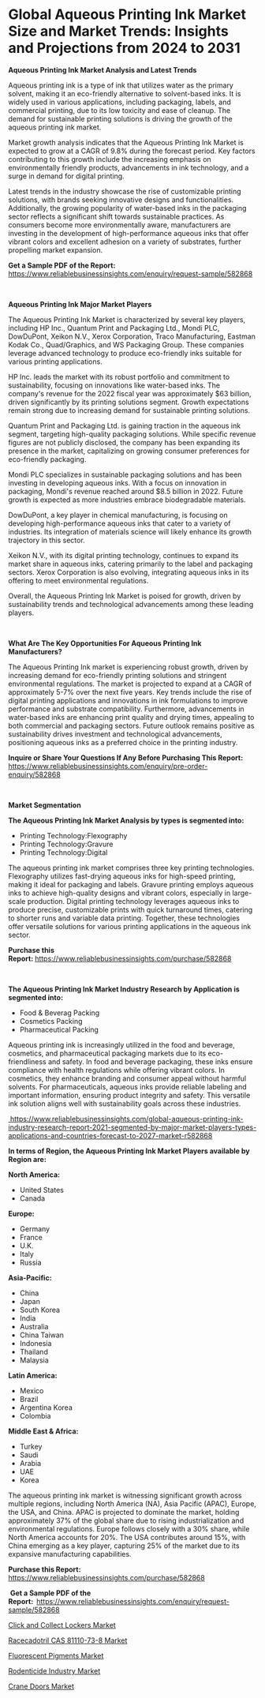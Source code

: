 <p><h1>Global Aqueous Printing Ink Market Size and Market Trends: Insights and Projections from 2024 to 2031</h1></p><p><strong>Aqueous Printing Ink Market Analysis and Latest Trends</strong></p>
<p><p>Aqueous printing ink is a type of ink that utilizes water as the primary solvent, making it an eco-friendly alternative to solvent-based inks. It is widely used in various applications, including packaging, labels, and commercial printing, due to its low toxicity and ease of cleanup. The demand for sustainable printing solutions is driving the growth of the aqueous printing ink market.</p><p>Market growth analysis indicates that the Aqueous Printing Ink Market is expected to grow at a CAGR of 9.8% during the forecast period. Key factors contributing to this growth include the increasing emphasis on environmentally friendly products, advancements in ink technology, and a surge in demand for digital printing.</p><p>Latest trends in the industry showcase the rise of customizable printing solutions, with brands seeking innovative designs and functionalities. Additionally, the growing popularity of water-based inks in the packaging sector reflects a significant shift towards sustainable practices. As consumers become more environmentally aware, manufacturers are investing in the development of high-performance aqueous inks that offer vibrant colors and excellent adhesion on a variety of substrates, further propelling market expansion.</p></p>
<p><strong>Get a Sample PDF of the Report:&nbsp;</strong> <a href="https://www.reliablebusinessinsights.com/enquiry/request-sample/582868?utm_campaign=41&utm_medium=2&utm_source=Github&utm_content=ia&utm_term=03102024&utm_id=aqueous-printing-ink">https://www.reliablebusinessinsights.com/enquiry/request-sample/582868</a></p>
<p>&nbsp;</p>
<p><strong>Aqueous Printing Ink Major Market Players</strong></p>
<p><p>The Aqueous Printing Ink Market is characterized by several key players, including HP Inc., Quantum Print and Packaging Ltd., Mondi PLC, DowDuPont, Xeikon N.V., Xerox Corporation, Traco Manufacturing, Eastman Kodak Co., Quad/Graphics, and WS Packaging Group. These companies leverage advanced technology to produce eco-friendly inks suitable for various printing applications.</p><p>HP Inc. leads the market with its robust portfolio and commitment to sustainability, focusing on innovations like water-based inks. The company's revenue for the 2022 fiscal year was approximately $63 billion, driven significantly by its printing solutions segment. Growth expectations remain strong due to increasing demand for sustainable printing solutions.</p><p>Quantum Print and Packaging Ltd. is gaining traction in the aqueous ink segment, targeting high-quality packaging solutions. While specific revenue figures are not publicly disclosed, the company has been expanding its presence in the market, capitalizing on growing consumer preferences for eco-friendly packaging.</p><p>Mondi PLC specializes in sustainable packaging solutions and has been investing in developing aqueous inks. With a focus on innovation in packaging, Mondi's revenue reached around $8.5 billion in 2022. Future growth is expected as more industries embrace biodegradable materials.</p><p>DowDuPont, a key player in chemical manufacturing, is focusing on developing high-performance aqueous inks that cater to a variety of industries. Its integration of materials science will likely enhance its growth trajectory in this sector.</p><p>Xeikon N.V., with its digital printing technology, continues to expand its market share in aqueous inks, catering primarily to the label and packaging sectors. Xerox Corporation is also evolving, integrating aqueous inks in its offering to meet environmental regulations.</p><p>Overall, the Aqueous Printing Ink Market is poised for growth, driven by sustainability trends and technological advancements among these leading players.</p></p>
<p>&nbsp;</p>
<p><strong>What Are The Key Opportunities For Aqueous Printing Ink Manufacturers?</strong></p>
<p><p>The Aqueous Printing Ink market is experiencing robust growth, driven by increasing demand for eco-friendly printing solutions and stringent environmental regulations. The market is projected to expand at a CAGR of approximately 5-7% over the next five years. Key trends include the rise of digital printing applications and innovations in ink formulations to improve performance and substrate compatibility. Furthermore, advancements in water-based inks are enhancing print quality and drying times, appealing to both commercial and packaging sectors. Future outlook remains positive as sustainability drives investment and technological advancements, positioning aqueous inks as a preferred choice in the printing industry.</p></p>
<p><strong>Inquire or Share Your Questions If Any Before Purchasing This Report:</strong> <a href="https://www.reliablebusinessinsights.com/enquiry/pre-order-enquiry/582868?utm_campaign=41&utm_medium=2&utm_source=Github&utm_content=ia&utm_term=03102024&utm_id=aqueous-printing-ink">https://www.reliablebusinessinsights.com/enquiry/pre-order-enquiry/582868</a></p>
<p>&nbsp;</p>
<p><strong>Market Segmentation</strong></p>
<p><strong>The Aqueous Printing Ink Market Analysis by types is segmented into:</strong></p>
<p><ul><li>Printing Technology:Flexography</li><li>Printing Technology:Gravure</li><li>Printing Technology:Digital</li></ul></p>
<p><p>The aqueous printing ink market comprises three key printing technologies. Flexography utilizes fast-drying aqueous inks for high-speed printing, making it ideal for packaging and labels. Gravure printing employs aqueous inks to achieve high-quality designs and vibrant colors, especially in large-scale production. Digital printing technology leverages aqueous inks to produce precise, customizable prints with quick turnaround times, catering to shorter runs and variable data printing. Together, these technologies offer versatile solutions for various printing applications in the aqueous ink sector.</p></p>
<p><strong>Purchase this Report:&nbsp;</strong><a href="https://www.reliablebusinessinsights.com/purchase/582868?utm_campaign=41&utm_medium=2&utm_source=Github&utm_content=ia&utm_term=03102024&utm_id=aqueous-printing-ink">https://www.reliablebusinessinsights.com/purchase/582868</a></p>
<p>&nbsp;</p>
<p><strong>The Aqueous Printing Ink Market Industry Research by Application is segmented into:</strong></p>
<p><ul><li>Food & Beverag Packing</li><li>Cosmetics Packing</li><li>Pharmaceutical Packing</li></ul></p>
<p><p>Aqueous printing ink is increasingly utilized in the food and beverage, cosmetics, and pharmaceutical packaging markets due to its eco-friendliness and safety. In food and beverage packaging, these inks ensure compliance with health regulations while offering vibrant colors. In cosmetics, they enhance branding and consumer appeal without harmful solvents. For pharmaceuticals, aqueous inks provide reliable labeling and important information, ensuring product integrity and safety. This versatile ink solution aligns well with sustainability goals across these industries.</p></p>
<p><a href="https://www.reliablebusinessinsights.com/global-aqueous-printing-ink-industry-research-report-2021-segmented-by-major-market-players-types-applications-and-countries-forecast-to-2027-market-r582868?utm_campaign=41&utm_medium=2&utm_source=Github&utm_content=ia&utm_term=03102024&utm_id=aqueous-printing-ink">&nbsp;https://www.reliablebusinessinsights.com/global-aqueous-printing-ink-industry-research-report-2021-segmented-by-major-market-players-types-applications-and-countries-forecast-to-2027-market-r582868</a></p>
<p><strong>In terms of Region, the Aqueous Printing Ink Market Players available by Region are:</strong></p>
<p>
    <p> <strong> North America: </strong>
        <ul>
            <li>United States</li>
            <li>Canada</li>
        </ul>
        </p> 
    <p> <strong> Europe: </strong>
        <ul>
            <li>Germany</li>
            <li>France</li>
            <li>U.K.</li>
            <li>Italy</li>
            <li>Russia</li>
        </ul>
        </p> 
    <p> <strong> Asia-Pacific: </strong>
        <ul>
            <li>China</li>
            <li>Japan</li>
            <li>South Korea</li>
            <li>India</li>
            <li>Australia</li>
            <li>China Taiwan</li>
            <li>Indonesia</li>
            <li>Thailand</li>
            <li>Malaysia</li>
        </ul>
        </p> 
    <p> <strong> Latin America: </strong>
        <ul>
            <li>Mexico</li>
            <li>Brazil</li>
            <li>Argentina Korea</li>
            <li>Colombia</li>
        </ul>
        </p> 
    <p> <strong> Middle East & Africa: </strong>
        <ul>
            <li>Turkey</li>
            <li>Saudi</li>
            <li>Arabia</li>
            <li>UAE</li>
            <li>Korea</li>
        </ul>
    </p>
    </p>
<p><p>The aqueous printing ink market is witnessing significant growth across multiple regions, including North America (NA), Asia Pacific (APAC), Europe, the USA, and China. APAC is projected to dominate the market, holding approximately 37% of the global share due to rising industrialization and environmental regulations. Europe follows closely with a 30% share, while North America accounts for 20%. The USA contributes around 15%, with China emerging as a key player, capturing 25% of the market due to its expansive manufacturing capabilities.</p></p>
<p><strong>Purchase this Report: </strong><a href="https://www.reliablebusinessinsights.com/purchase/582868?utm_campaign=41&utm_medium=2&utm_source=Github&utm_content=ia&utm_term=03102024&utm_id=aqueous-printing-ink">https://www.reliablebusinessinsights.com/purchase/582868</a></p>
<p>&nbsp;<strong>Get a Sample PDF of the Report:&nbsp;&nbsp;</strong><a href="https://www.reliablebusinessinsights.com/enquiry/request-sample/582868?utm_campaign=41&utm_medium=2&utm_source=Github&utm_content=ia&utm_term=03102024&utm_id=aqueous-printing-ink">https://www.reliablebusinessinsights.com/enquiry/request-sample/582868</a></p>
<p><strong></strong></p>
<p><p><a href="https://www.linkedin.com/pulse/click-collect-lockers-market-size-growth-industry-analysis-tyiif?trackingId=itEyZLTARBSfW8bt%2Fto9GQ%3D%3D&utm_campaign=41&utm_medium=2&utm_source=Github&utm_content=ia&utm_term=03102024&utm_id=aqueous-printing-ink">Click and Collect Lockers Market</a></p><p><a href="https://github.com/WayneGriffin411/Market-Research-Report-List-1/blob/main/racecadotril-cas-81110-73-8-market.md?utm_campaign=41&utm_medium=2&utm_source=Github&utm_content=ia&utm_term=03102024&utm_id=aqueous-printing-ink">Racecadotril CAS 81110-73-8 Market</a></p><p><a href="https://github.com/lambertr3e8v/Market-Research-Report-List-1/blob/main/fluorescent-pigments-market.md?utm_campaign=41&utm_medium=2&utm_source=Github&utm_content=ia&utm_term=03102024&utm_id=aqueous-printing-ink">Fluorescent Pigments Market</a></p><p><a href="https://issuu.com/reportprime-2/docs/rodenticide-industry-market-size-20_5c6a00a2ae9c5f?utm_campaign=41&utm_medium=2&utm_source=Github&utm_content=ia&utm_term=03102024&utm_id=aqueous-printing-ink">Rodenticide Industry Market</a></p><p><a href="https://www.linkedin.com/pulse/global-crane-doors-market-product-type-application-region-companies-pzorf?trackingId=6h2n5u48QjqoPHxUP%2FCZGA%3D%3D&utm_campaign=41&utm_medium=2&utm_source=Github&utm_content=ia&utm_term=03102024&utm_id=aqueous-printing-ink">Crane Doors Market</a></p></p>